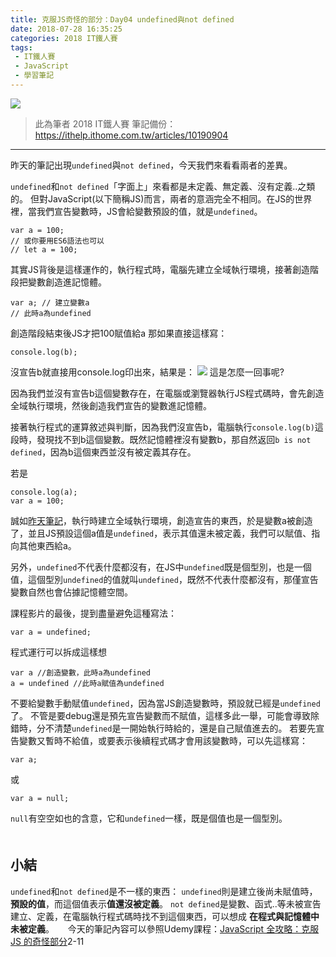 ```yaml
---
title: 克服JS奇怪的部分：Day04 undefined與not defined
date: 2018-07-28 16:35:25
categories: 2018 IT鐵人賽
tags:
 - IT鐵人賽
 - JavaScript
 - 學習筆記
---
```

![](https://4.bp.blogspot.com/-ujC_t_jn8bM/W1waoo-OThI/AAAAAAAAIao/8upC6aL0wQITKLJopMwLig2Eak-ctW7PgCLcBGAs/s1600/2018ITMANJS04.png)
<!-- more -->
> 此為筆者 2018 IT鐵人賽 筆記備份：https://ithelp.ithome.com.tw/articles/10190904

---

昨天的筆記出現`undefined`與`not defined`，今天我們來看看兩者的差異。

`undefined`和`not defined`「字面上」來看都是未定義、無定義、沒有定義..之類的。
但對JavaScript(以下簡稱JS)而言，兩者的意涵完全不相同。在JS的世界裡，當我們宣告變數時，JS會給變數預設的值，就是`undefined`。

```JS
var a = 100;
// 或你要用ES6語法也可以
// let a = 100;
```

其實JS背後是這樣運作的，執行程式時，電腦先建立全域執行環境，接著創造階段把變數創造進記憶體。

```JS
var a; // 建立變數a
// 此時a為undefined
```

創造階段結束後JS才把100賦值給a
那如果直接這樣寫：

```JS
console.log(b);
```
沒宣告b就直接用console.log印出來，結果是：
![](https://i.imgur.com/K1aOVad.png)
這是怎麼一回事呢?

因為我們並沒有宣告b這個變數存在，在電腦或瀏覽器執行JS程式碼時，會先創造全域執行環境，然後創造我們宣告的變數進記憶體。

接著執行程式的運算敘述與判斷，因為我們沒宣告b，電腦執行`console.log(b)`這段時，發現找不到b這個變數。既然記憶體裡沒有變數b，那自然返回`b is not defined`，因為b這個東西並沒有被定義其存在。

若是
```JS
console.log(a);
var a = 100;
```

誠如[昨天筆記](https://ithelp.ithome.com.tw/articles/10190700)，執行時建立全域執行環境，創造宣告的東西，於是變數a被創造了，並且JS預設這個a值是`undefined`，表示其值還未被定義，我們可以賦值、指向其他東西給a。

另外，`undefined`不代表什麼都沒有，在JS中`undefined`既是個型別，也是一個值，這個型別`undefined`的值就叫`undefined`，既然不代表什麼都沒有，那僅宣告變數自然也會佔據記憶體空間。

課程影片的最後，提到盡量避免這種寫法：

```JS
var a = undefined;
```

程式運行可以拆成這樣想

```JS
var a //創造變數，此時a為undefined
a = undefined //此時a賦值為undefined
```
不要給變數手動賦值`undefined`，因為當JS創造變數時，預設就已經是`undefined`了。
不管是要debug還是預先宣告變數而不賦值，這樣多此一舉，可能會導致除錯時，分不清楚`undefined`是一開始執行時給的，還是自己賦值進去的。
若要先宣告變數又暫時不給值，或要表示後續程式碼才會用該變數時，可以先這樣寫：

```JS
var a;
```
或
```JS
var a = null;
```

`null`有空空如也的含意，它和`undefined`一樣，既是個值也是一個型別。
　
　
　
　
## 小結
`undefined`和`not defined`是不一樣的東西：
`undefined`則是建立後尚未賦值時，**預設的值**，而這個值表示**值還沒被定義**。
`not defined`是變數、函式..等未被宣告建立、定義，在電腦執行程式碼時找不到這個東西，可以想成 **在程式與記憶體中未被定義**。
　
今天的筆記內容可以參照Udemy課程：[JavaScript 全攻略：克服JS 的奇怪部分](https://www.udemy.com/javascriptjs/)2-11